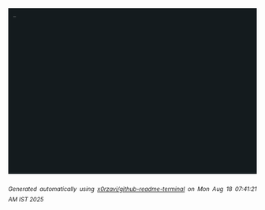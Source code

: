 <div align="justify">
<picture>
    <source media="(prefers-color-scheme: dark)" srcset="./output.gif">
    <source media="(prefers-color-scheme: light)" srcset="./output.gif">
    <img alt="GIFOS" src="output.gif">
</picture>

<sub><i>Generated automatically using [x0rzavi/github-readme-terminal](https://github.com/x0rzavi/github-readme-terminal) on Mon Aug 18 07:41:21 AM IST 2025</i></sub>

<!-- <details>
<summary>More details</summary>

</details> -->
</div>

<!-- Image deletion URL: NONE -->